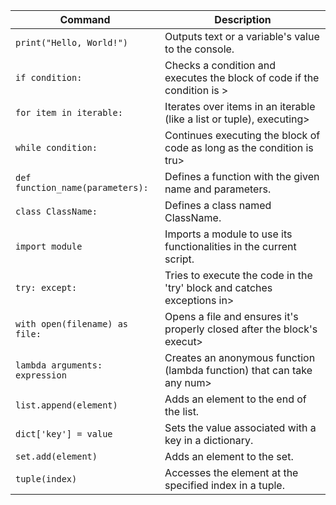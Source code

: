 | Command | Description |
|---------|-------------|
| `print("Hello, World!")` | Outputs text or a variable's value to the console. |
| `if condition:` | Checks a condition and executes the block of code if the condition is > 
| `for item in iterable:` | Iterates over items in an iterable (like a list or tuple), executing> 
| `while condition:` | Continues executing the block of code as long as the condition is tru> 
| `def function_name(parameters):` | Defines a function with the given name and parameters. |
| `class ClassName:` | Defines a class named ClassName. |
| `import module` | Imports a module to use its functionalities in the current script. |
| `try: except:` | Tries to execute the code in the 'try' block and catches exceptions in> 
| `with open(filename) as file:` | Opens a file and ensures it's properly closed after the block's execut> 
| `lambda arguments: expression` | Creates an anonymous function (lambda function) that can take any num> 
| `list.append(element)` | Adds an element to the end of the list. |
| `dict['key'] = value` | Sets the value associated with a key in a dictionary. |
| `set.add(element)` | Adds an element to the set. |
| `tuple(index)` | Accesses the element at the specified index in a tuple. |
